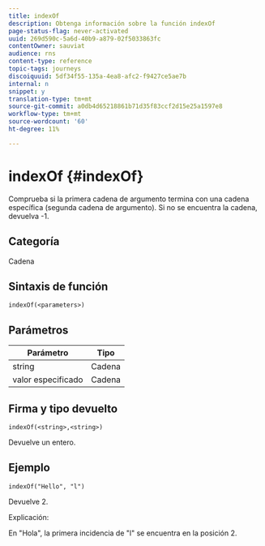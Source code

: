 ```yaml
---
title: indexOf
description: Obtenga información sobre la función indexOf
page-status-flag: never-activated
uuid: 269d590c-5a6d-40b9-a879-02f5033863fc
contentOwner: sauviat
audience: rns
content-type: reference
topic-tags: journeys
discoiquuid: 5df34f55-135a-4ea8-afc2-f9427ce5ae7b
internal: n
snippet: y
translation-type: tm+mt
source-git-commit: a0db4d65218861b71d35f83ccf2d15e25a1597e8
workflow-type: tm+mt
source-wordcount: '60'
ht-degree: 11%

---
```



# indexOf {#indexOf}

Comprueba si la primera cadena de argumento termina con una cadena específica (segunda cadena de argumento). Si no se encuentra la cadena, devuelva -1.

## Categoría

Cadena

## Sintaxis de función

`indexOf(<parameters>)`

## Parámetros

| Parámetro | Tipo |
|-----------|------------------|
| string | Cadena |
| valor especificado | Cadena |

## Firma y tipo devuelto

`indexOf(<string>,<string>)`

Devuelve un entero.

## Ejemplo

`indexOf("Hello", "l")`

Devuelve 2.

Explicación:

En &quot;Hola&quot;, la primera incidencia de &quot;l&quot; se encuentra en la posición 2.
